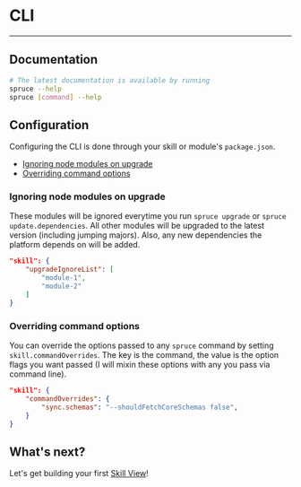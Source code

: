 # CLI
****

## Documentation

```bash
# The latest documentation is available by running
spruce --help
spruce [command] --help
```

## Configuration

Configuring the CLI is done through your skill or module's `package.json`.

* [Ignoring node modules on upgrade](cli.md?id=ignoring-node-modules-on-upgrade)
* [Overriding command options](cli.md?id=overriding-command-options)


### Ignoring node modules on upgrade

These modules will be ignored everytime you run `spruce upgrade` or `spruce update.dependencies`. All other modules will be upgraded to the latest version (including jumping majors). Also, any new dependencies the platform depends on will be added.

```json
"skill": {
    "upgradeIgnoreList": [
        "module-1",
        "module-2"
    ]
}
```

### Overriding command options

You can override the options passed to any `spruce` command by setting `skill.commandOverrides`. The key is the command, the value is the option flags you want passed (I will mixin these options with any you pass via command line).

```json
"skill": {
    "commandOverrides": {
        "sync.schemas": "--shouldFetchCoreSchemas false",
    }
}
```

## What's next?

Let's get building your first [Skill View](/views/index)!
